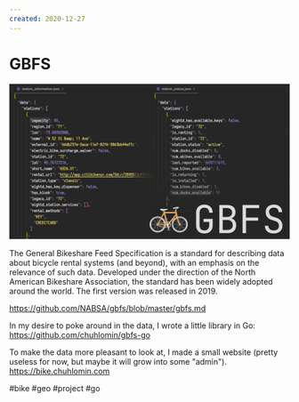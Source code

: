 ```yaml
---
created: 2020-12-27
---
```


# GBFS

![GBFS JSON example](gbfs.jpeg "GBFS JSON example")

The General Bikeshare Feed Specification is a standard for describing data about bicycle rental systems (and beyond), with an emphasis on the relevance of such data. Developed under the direction of the North American Bikeshare Association, the standard has been widely adopted around the world. The first version was released in 2019.

https://github.com/NABSA/gbfs/blob/master/gbfs.md

In my desire to poke around in the data, I wrote a little library in Go:
https://github.com/chuhlomin/gbfs-go

To make the data more pleasant to look at, I made a small website (pretty useless for now, but maybe it will grow into some "admin").
https://bike.chuhlomin.com

#bike #geo #project #go

